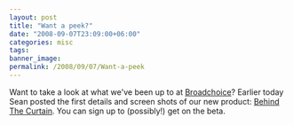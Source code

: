 ```yaml
---
layout: post
title: "Want a peek?"
date: "2008-09-07T23:09:00+06:00"
categories: misc 
tags: 
banner_image: 
permalink: /2008/09/07/Want-a-peek
---
```


Want to take a look at what we've been up to at <a href="http://www.broadchoice.com">Broadchoice</a>? Earlier today Sean posted the first details and screen shots of our new product: <a href="http://blog.broadchoice.com/index.cfm/2008/9/7/Behind-The-Curtain">Behind The Curtain</a>. You can sign up to (possibly!) get on the beta.